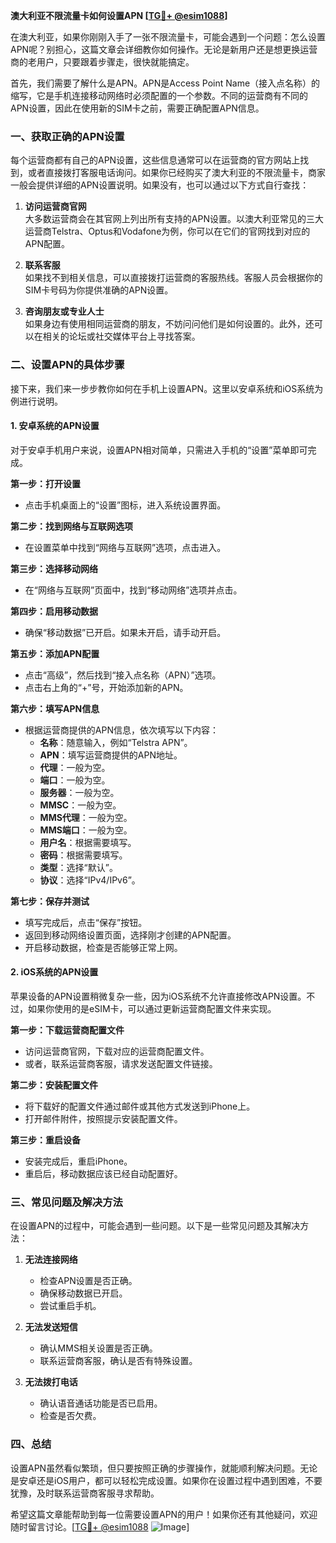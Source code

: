 **澳大利亚不限流量卡如何设置APN [[TG💪+ @esim1088](https://t.me/s/esim1088)]**

在澳大利亚，如果你刚刚入手了一张不限流量卡，可能会遇到一个问题：怎么设置APN呢？别担心，这篇文章会详细教你如何操作。无论是新用户还是想更换运营商的老用户，只要跟着步骤走，很快就能搞定。

首先，我们需要了解什么是APN。APN是Access Point Name（接入点名称）的缩写，它是手机连接移动网络时必须配置的一个参数。不同的运营商有不同的APN设置，因此在使用新的SIM卡之前，需要正确配置APN信息。

### 一、获取正确的APN设置

每个运营商都有自己的APN设置，这些信息通常可以在运营商的官方网站上找到，或者直接拨打客服电话询问。如果你已经购买了澳大利亚的不限流量卡，商家一般会提供详细的APN设置说明。如果没有，也可以通过以下方式自行查找：

1. **访问运营商官网**  
   大多数运营商会在其官网上列出所有支持的APN设置。以澳大利亚常见的三大运营商Telstra、Optus和Vodafone为例，你可以在它们的官网找到对应的APN配置。

2. **联系客服**  
   如果找不到相关信息，可以直接拨打运营商的客服热线。客服人员会根据你的SIM卡号码为你提供准确的APN设置。

3. **咨询朋友或专业人士**  
   如果身边有使用相同运营商的朋友，不妨问问他们是如何设置的。此外，还可以在相关的论坛或社交媒体平台上寻找答案。

### 二、设置APN的具体步骤

接下来，我们来一步步教你如何在手机上设置APN。这里以安卓系统和iOS系统为例进行说明。

#### 1. 安卓系统的APN设置

对于安卓手机用户来说，设置APN相对简单，只需进入手机的“设置”菜单即可完成。

**第一步：打开设置**
- 点击手机桌面上的“设置”图标，进入系统设置界面。

**第二步：找到网络与互联网选项**
- 在设置菜单中找到“网络与互联网”选项，点击进入。

**第三步：选择移动网络**
- 在“网络与互联网”页面中，找到“移动网络”选项并点击。

**第四步：启用移动数据**
- 确保“移动数据”已开启。如果未开启，请手动开启。

**第五步：添加APN配置**
- 点击“高级”，然后找到“接入点名称（APN）”选项。
- 点击右上角的“+”号，开始添加新的APN。

**第六步：填写APN信息**
- 根据运营商提供的APN信息，依次填写以下内容：
  - **名称**：随意输入，例如“Telstra APN”。
  - **APN**：填写运营商提供的APN地址。
  - **代理**：一般为空。
  - **端口**：一般为空。
  - **服务器**：一般为空。
  - **MMSC**：一般为空。
  - **MMS代理**：一般为空。
  - **MMS端口**：一般为空。
  - **用户名**：根据需要填写。
  - **密码**：根据需要填写。
  - **类型**：选择“默认”。
  - **协议**：选择“IPv4/IPv6”。

**第七步：保存并测试**
- 填写完成后，点击“保存”按钮。
- 返回到移动网络设置页面，选择刚才创建的APN配置。
- 开启移动数据，检查是否能够正常上网。

#### 2. iOS系统的APN设置

苹果设备的APN设置稍微复杂一些，因为iOS系统不允许直接修改APN设置。不过，如果你使用的是eSIM卡，可以通过更新运营商配置文件来实现。

**第一步：下载运营商配置文件**
- 访问运营商官网，下载对应的运营商配置文件。
- 或者，联系运营商客服，请求发送配置文件链接。

**第二步：安装配置文件**
- 将下载好的配置文件通过邮件或其他方式发送到iPhone上。
- 打开邮件附件，按照提示安装配置文件。

**第三步：重启设备**
- 安装完成后，重启iPhone。
- 重启后，移动数据应该已经自动配置好。

### 三、常见问题及解决方法

在设置APN的过程中，可能会遇到一些问题。以下是一些常见问题及其解决方法：

1. **无法连接网络**
   - 检查APN设置是否正确。
   - 确保移动数据已开启。
   - 尝试重启手机。

2. **无法发送短信**
   - 确认MMS相关设置是否正确。
   - 联系运营商客服，确认是否有特殊设置。

3. **无法拨打电话**
   - 确认语音通话功能是否已启用。
   - 检查是否欠费。

### 四、总结

设置APN虽然看似繁琐，但只要按照正确的步骤操作，就能顺利解决问题。无论是安卓还是iOS用户，都可以轻松完成设置。如果你在设置过程中遇到困难，不要犹豫，及时联系运营商客服寻求帮助。

希望这篇文章能帮助到每一位需要设置APN的用户！如果你还有其他疑问，欢迎随时留言讨论。[[TG💪+ @esim1088](https://t.me/s/esim1088) ![Image](https://i.postimg.cc/4NQfJmqS/Snipaste-2025-05-13-00-14-12.png)]